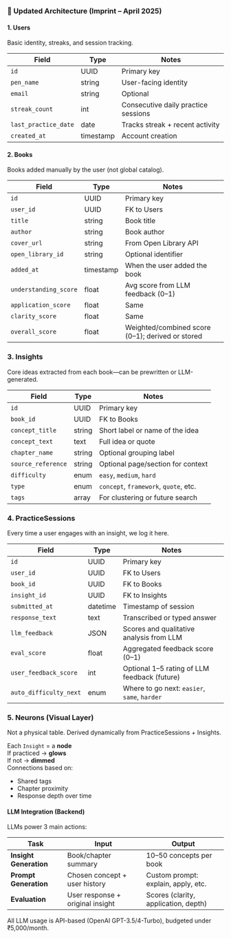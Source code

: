 
### 🧱 Updated Architecture (Imprint – April 2025)

#### **1. Users**

Basic identity, streaks, and session tracking.

| Field                | Type      | Notes                               |
| -------------------- | --------- | ----------------------------------- |
| `id`                 | UUID      | Primary key                         |
| `pen_name`           | string    | User-facing identity                |
| `email`              | string    | Optional                            |
| `streak_count`       | int       | Consecutive daily practice sessions |
| `last_practice_date` | date      | Tracks streak + recent activity     |
| `created_at`         | timestamp | Account creation                    |

#### **2. Books**

Books added manually by the user (not global catalog).

| Field                 | Type      | Notes                                            |
| --------------------- | --------- | ------------------------------------------------ |
| `id`                  | UUID      | Primary key                                      |
| `user_id`             | UUID      | FK to Users                                      |
| `title`               | string    | Book title                                       |
| `author`              | string    | Book author                                      |
| `cover_url`           | string    | From Open Library API                            |
| `open_library_id`     | string    | Optional identifier                              |
| `added_at`            | timestamp | When the user added the book                     |
| `understanding_score` | float     | Avg score from LLM feedback (0–1)                |
| `application_score`   | float     | Same                                             |
| `clarity_score`       | float     | Same                                             |
| `overall_score`       | float     | Weighted/combined score (0–1); derived or stored |


### **3. Insights**

Core ideas extracted from each book—can be prewritten or LLM-generated.

|Field|Type|Notes|
|---|---|---|
|`id`|UUID|Primary key|
|`book_id`|UUID|FK to Books|
|`concept_title`|string|Short label or name of the idea|
|`concept_text`|text|Full idea or quote|
|`chapter_name`|string|Optional grouping label|
|`source_reference`|string|Optional page/section for context|
|`difficulty`|enum|`easy`, `medium`, `hard`|
|`type`|enum|`concept`, `framework`, `quote`, etc.|
|`tags`|array|For clustering or future search|


### **4. PracticeSessions**

Every time a user engages with an insight, we log it here.

|Field|Type|Notes|
|---|---|---|
|`id`|UUID|Primary key|
|`user_id`|UUID|FK to Users|
|`book_id`|UUID|FK to Books|
|`insight_id`|UUID|FK to Insights|
|`submitted_at`|datetime|Timestamp of session|
|`response_text`|text|Transcribed or typed answer|
|`llm_feedback`|JSON|Scores and qualitative analysis from LLM|
|`eval_score`|float|Aggregated feedback score (0–1)|
|`user_feedback_score`|int|Optional 1–5 rating of LLM feedback (future)|
|`auto_difficulty_next`|enum|Where to go next: `easier`, `same`, `harder`|


### **5. Neurons (Visual Layer)**

Not a physical table. Derived dynamically from PracticeSessions + Insights.

Each `Insight` = a **node**  
If practiced → **glows**  
If not → **dimmed**  
Connections based on:

- Shared tags
- Chapter proximity
- Response depth over time


#### **LLM Integration (Backend)**

LLMs power 3 main actions:

| Task                   | Input                            | Output                               |
| ---------------------- | -------------------------------- | ------------------------------------ |
| **Insight Generation** | Book/chapter summary             | 10–50 concepts per book              |
| **Prompt Generation**  | Chosen concept + user history    | Custom prompt: explain, apply, etc.  |
| **Evaluation**         | User response + original insight | Scores (clarity, application, depth) |

All LLM usage is API-based (OpenAI GPT-3.5/4-Turbo), budgeted under ₹5,000/month.